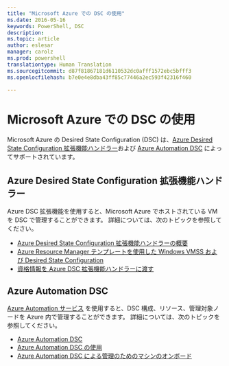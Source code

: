 ```yaml
---
title: "Microsoft Azure での DSC の使用"
ms.date: 2016-05-16
keywords: PowerShell, DSC
description: 
ms.topic: article
author: eslesar
manager: carolz
ms.prod: powershell
translationtype: Human Translation
ms.sourcegitcommit: d87f81867181d6110532dc0afff1572ebc5bfff3
ms.openlocfilehash: b7e0e4e8dba43ff85c77446a2ec593f42316f460

---
```


# <a name="using-dsc-on-microsoft-azure"></a>Microsoft Azure での DSC の使用

Microsoft Azure の Desired State Configuration (DSC) は、[Azure Desired State Configuration 拡張機能ハンドラー](https://docs.microsoft.com/azure/virtual-machines/virtual-machines-windows-extensions-dsc-overview)および [Azure Automation DSC](https://docs.microsoft.com/azure/automation/automation-dsc-overview) によってサポートされています。

## <a name="azure-desired-state-configuration-extension-handler"></a>Azure Desired State Configuration 拡張機能ハンドラー

Azure DSC 拡張機能を使用すると、Microsoft Azure でホストされている VM を DSC で管理することができます。 詳細については、次のトピックを参照してください。

- [Azure Desired State Configuration 拡張機能ハンドラーの概要](https://docs.microsoft.com/azure/virtual-machines/virtual-machines-windows-extensions-dsc-overview)
- [Azure Resource Manager テンプレートを使用した Windows VMSS および Desired State Configuration](https://docs.microsoft.com/azure/virtual-machines/virtual-machines-windows-extensions-dsc-template)
- [資格情報を Azure DSC 拡張機能ハンドラーに渡す](https://docs.microsoft.com/azure/virtual-machines/virtual-machines-windows-extensions-dsc-credentials)

## <a name="azure-automation-dsc"></a>Azure Automation DSC

[Azure Automation サービス](https://azure.microsoft.com/services/automation/) を使用すると、DSC 構成、リソース、管理対象ノードを Azure 内で管理することができます。 詳細については、次のトピックを参照してください。

- [Azure Automation DSC](https://docs.microsoft.com/azure/automation/automation-dsc-overview)
- [Azure Automation DSC の使用](https://docs.microsoft.com/azure/automation/automation-dsc-getting-started)
- [Azure Automation DSC による管理のためのマシンのオンボード](https://docs.microsoft.com/azure/automation/automation-dsc-onboarding)




<!--HONumber=Nov16_HO4-->


